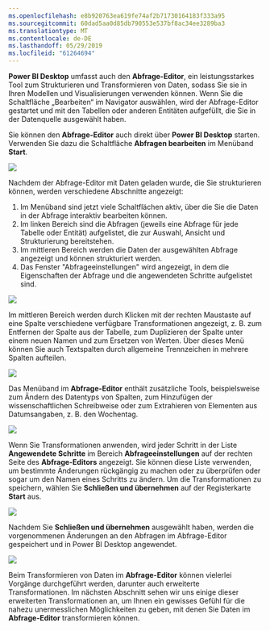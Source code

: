 ```yaml
---
ms.openlocfilehash: e8b920763ea619fe74af2b71730164183f333a95
ms.sourcegitcommit: 60dad5aa0d85db790553e537bf8ac34ee3289ba3
ms.translationtype: MT
ms.contentlocale: de-DE
ms.lasthandoff: 05/29/2019
ms.locfileid: "61264694"
---
```

**Power BI Desktop** umfasst auch den **Abfrage-Editor**, ein leistungsstarkes Tool zum Strukturieren und Transformieren von Daten, sodass Sie sie in Ihren Modellen und Visualisierungen verwenden können. Wenn Sie die Schaltfläche „Bearbeiten“ im Navigator auswählen, wird der Abfrage-Editor gestartet und mit den Tabellen oder anderen Entitäten aufgefüllt, die Sie in der Datenquelle ausgewählt haben.

Sie können den **Abfrage-Editor** auch direkt über **Power BI Desktop** starten. Verwenden Sie dazu die Schaltfläche **Abfragen bearbeiten** im Menüband **Start**.

![](media/1-3-clean-and-transform-data-with-query-editor/1-3_1.png)

Nachdem der Abfrage-Editor mit Daten geladen wurde, die Sie strukturieren können, werden verschiedene Abschnitte angezeigt:

1. Im Menüband sind jetzt viele Schaltflächen aktiv, über die Sie die Daten in der Abfrage interaktiv bearbeiten können.
2. Im linken Bereich sind die Abfragen (jeweils eine Abfrage für jede Tabelle oder Entität) aufgelistet, die zur Auswahl, Ansicht und Strukturierung bereitstehen.
3. Im mittleren Bereich werden die Daten der ausgewählten Abfrage angezeigt und können strukturiert werden.
4. Das Fenster "Abfrageeinstellungen" wird angezeigt, in dem die Eigenschaften der Abfrage und die angewendeten Schritte aufgelistet sind.

![](media/1-3-clean-and-transform-data-with-query-editor/1-3_2.png)

Im mittleren Bereich werden durch Klicken mit der rechten Maustaste auf eine Spalte verschiedene verfügbare Transformationen angezeigt, z. B. zum Entfernen der Spalte aus der Tabelle, zum Duplizieren der Spalte unter einem neuen Namen und zum Ersetzen von Werten. Über dieses Menü können Sie auch Textspalten durch allgemeine Trennzeichen in mehrere Spalten aufteilen.

![](media/1-3-clean-and-transform-data-with-query-editor/1-3_3.png)

Das Menüband im **Abfrage-Editor** enthält zusätzliche Tools, beispielsweise zum Ändern des Datentyps von Spalten, zum Hinzufügen der wissenschaftlichen Schreibweise oder zum Extrahieren von Elementen aus Datumsangaben, z. B. den Wochentag.

![](media/1-3-clean-and-transform-data-with-query-editor/1-3_4.png)

Wenn Sie Transformationen anwenden, wird jeder Schritt in der Liste **Angewendete Schritte** im Bereich **Abfrageeinstellungen** auf der rechten Seite des **Abfrage-Editors** angezeigt. Sie können diese Liste verwenden, um bestimmte Änderungen rückgängig zu machen oder zu überprüfen oder sogar um den Namen eines Schritts zu ändern. Um die Transformationen zu speichern, wählen Sie **Schließen und übernehmen** auf der Registerkarte **Start** aus.

![](media/1-3-clean-and-transform-data-with-query-editor/1-3_5.png)

Nachdem Sie **Schließen und übernehmen** ausgewählt haben, werden die vorgenommenen Änderungen an den Abfragen im Abfrage-Editor gespeichert und in Power BI Desktop angewendet.

![](media/1-3-clean-and-transform-data-with-query-editor/1-3_6.png)

Beim Transformieren von Daten im **Abfrage-Editor** können vielerlei Vorgänge durchgeführt werden, darunter auch erweiterte Transformationen. Im nächsten Abschnitt sehen wir uns einige dieser erweiterten Transformationen an, um Ihnen ein gewisses Gefühl für die nahezu unermesslichen Möglichkeiten zu geben, mit denen Sie Daten im **Abfrage-Editor** transformieren können.

